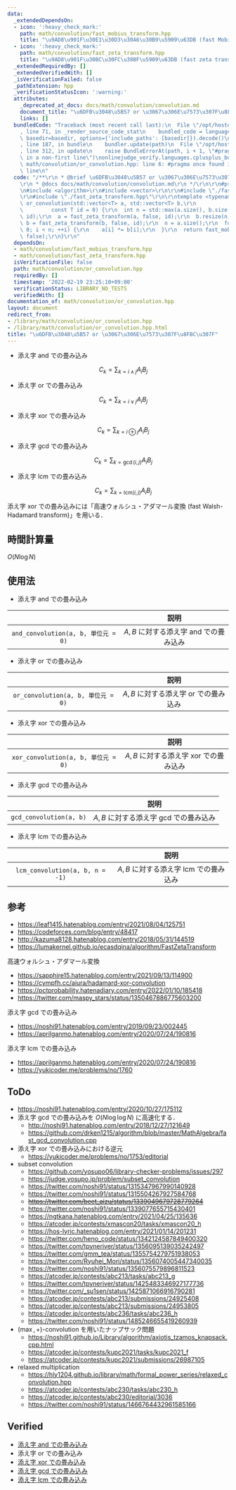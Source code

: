 ```yaml
---
data:
  _extendedDependsOn:
  - icon: ':heavy_check_mark:'
    path: math/convolution/fast_mobius_transform.hpp
    title: "\u9AD8\u901F\u30E1\u30D3\u30A6\u30B9\u5909\u63DB (fast Mobius transform)"
  - icon: ':heavy_check_mark:'
    path: math/convolution/fast_zeta_transform.hpp
    title: "\u9AD8\u901F\u30BC\u30FC\u30BF\u5909\u63DB (fast zeta transform)"
  _extendedRequiredBy: []
  _extendedVerifiedWith: []
  _isVerificationFailed: false
  _pathExtension: hpp
  _verificationStatusIcon: ':warning:'
  attributes:
    _deprecated_at_docs: docs/math/convolution/convolution.md
    document_title: "\u6DFB\u3048\u5B57 or \u3067\u306E\u7573\u307F\u8FBC\u307F"
    links: []
  bundledCode: "Traceback (most recent call last):\n  File \"/opt/hostedtoolcache/Python/3.10.2/x64/lib/python3.10/site-packages/onlinejudge_verify/documentation/build.py\"\
    , line 71, in _render_source_code_stat\n    bundled_code = language.bundle(stat.path,\
    \ basedir=basedir, options={'include_paths': [basedir]}).decode()\n  File \"/opt/hostedtoolcache/Python/3.10.2/x64/lib/python3.10/site-packages/onlinejudge_verify/languages/cplusplus.py\"\
    , line 187, in bundle\n    bundler.update(path)\n  File \"/opt/hostedtoolcache/Python/3.10.2/x64/lib/python3.10/site-packages/onlinejudge_verify/languages/cplusplus_bundle.py\"\
    , line 312, in update\n    raise BundleErrorAt(path, i + 1, \"#pragma once found\
    \ in a non-first line\")\nonlinejudge_verify.languages.cplusplus_bundle.BundleErrorAt:\
    \ math/convolution/or_convolution.hpp: line 6: #pragma once found in a non-first\
    \ line\n"
  code: "/**\r\n * @brief \u6DFB\u3048\u5B57 or \u3067\u306E\u7573\u307F\u8FBC\u307F\
    \r\n * @docs docs/math/convolution/convolution.md\r\n */\r\n\r\n#pragma once\r\
    \n#include <algorithm>\r\n#include <vector>\r\n\r\n#include \"./fast_mobius_transform.hpp\"\
    \r\n#include \"./fast_zeta_transform.hpp\"\r\n\r\ntemplate <typename T>\r\nstd::vector<T>\
    \ or_convolution(std::vector<T> a, std::vector<T> b,\r\n                     \
    \         const T id = 0) {\r\n  int n = std::max(a.size(), b.size());\r\n  a.resize(n,\
    \ id);\r\n  a = fast_zeta_transform(a, false, id);\r\n  b.resize(n, id);\r\n \
    \ b = fast_zeta_transform(b, false, id);\r\n  n = a.size();\r\n  for (int i =\
    \ 0; i < n; ++i) {\r\n    a[i] *= b[i];\r\n  }\r\n  return fast_mobius_transform(a,\
    \ false);\r\n}\r\n"
  dependsOn:
  - math/convolution/fast_mobius_transform.hpp
  - math/convolution/fast_zeta_transform.hpp
  isVerificationFile: false
  path: math/convolution/or_convolution.hpp
  requiredBy: []
  timestamp: '2022-02-19 23:25:10+09:00'
  verificationStatus: LIBRARY_NO_TESTS
  verifiedWith: []
documentation_of: math/convolution/or_convolution.hpp
layout: document
redirect_from:
- /library/math/convolution/or_convolution.hpp
- /library/math/convolution/or_convolution.hpp.html
title: "\u6DFB\u3048\u5B57 or \u3067\u306E\u7573\u307F\u8FBC\u307F"
---
```

- 添え字 and での畳み込み

  $$C_k = \sum_{k = i \land j} A_i B_j$$

- 添え字 or での畳み込み

  $$C_k = \sum_{k = i \lor j} A_i B_j$$

- 添え字 xor での畳み込み

  $$C_k = \sum_{k = i \oplus j} A_i B_j$$

- 添え字 gcd での畳み込み

  $$C_k = \sum_{k = \gcd(i, j)} A_i B_j$$

- 添え字 lcm での畳み込み

  $$C_k = \sum_{k = \mathrm{lcm}(i, j)} A_i B_j$$

添え字 xor での畳み込みには「高速ウォルシュ・アダマール変換 (fast Walsh-Hadamard transform)」を用いる．


## 時間計算量

$O(N\log{N})$


## 使用法

- 添え字 and での畳み込み

||説明|
|:--:|:--:|
|`and_convolution(a, b, 単位元 = 0)`|$A, B$ に対する添え字 and での畳み込み|

- 添え字 or での畳み込み

||説明|
|:--:|:--:|
|`or_convolution(a, b, 単位元 = 0)`|$A, B$ に対する添え字 or での畳み込み|

- 添え字 xor での畳み込み

||説明|
|:--:|:--:|
|`xor_convolution(a, b, 単位元 = 0)`|$A, B$ に対する添え字 xor での畳み込み|

- 添え字 gcd での畳み込み

||説明|
|:--:|:--:|
|`gcd_convolution(a, b)`|$A, B$ に対する添え字 gcd での畳み込み|

- 添え字 lcm での畳み込み

||説明|
|:--:|:--:|
|`lcm_convolution(a, b, n = -1)`|$A, B$ に対する添え字 lcm での畳み込み|


## 参考

- https://leaf1415.hatenablog.com/entry/2021/08/04/125751
- https://codeforces.com/blog/entry/48417
- http://kazuma8128.hatenablog.com/entry/2018/05/31/144519
- https://lumakernel.github.io/ecasdqina/algorithm/FastZetaTransform

高速ウォルシュ・アダマール変換
- https://sapphire15.hatenablog.com/entry/2021/09/13/114900
- https://cympfh.cc/aiura/hadamard-xor-convolution
- https://pctprobability.hatenadiary.com/entry/2022/01/10/185418
- https://twitter.com/maspy_stars/status/1350467886775603200

添え字 gcd での畳み込み
- https://noshi91.hatenablog.com/entry/2019/09/23/002445
- https://aprilganmo.hatenablog.com/entry/2020/07/24/190816

添え字 lcm での畳み込み
- https://aprilganmo.hatenablog.com/entry/2020/07/24/190816
- https://yukicoder.me/problems/no/1760


## ToDo

- https://noshi91.hatenablog.com/entry/2020/10/27/175112
- 添え字 gcd での畳み込みを $O(N\log{\log{N}})$ に高速化する．
  - http://noshi91.hatenablog.com/entry/2018/12/27/121649
  - https://github.com/drken1215/algorithm/blob/master/MathAlgebra/fast_gcd_convolution.cpp
- 添え字 xor での畳み込みにおける逆元
  - https://yukicoder.me/problems/no/1753/editorial
- subset convolution
  - https://github.com/yosupo06/library-checker-problems/issues/297
  - https://judge.yosupo.jp/problem/subset_convolution
  - https://twitter.com/noshi91/status/1315347967990140928
  - https://twitter.com/noshi91/status/1315504267927584768
  - ~~https://twitter.com/beet_aizu/status/1339049679728779264~~
  - https://twitter.com/noshi91/status/1339077655715430401
  - https://ngtkana.hatenablog.com/entry/2021/04/25/135636
  - https://atcoder.jp/contests/xmascon20/tasks/xmascon20_h
  - https://hos-lyric.hatenablog.com/entry/2021/01/14/201231
  - https://twitter.com/heno_code/status/1342124587849400320
  - https://twitter.com/tpyneriver/status/1356095139035242497
  - https://twitter.com/gmm_tea/status/1355754279751938053
  - https://twitter.com/Ryuhei_Mori/status/1356074005447340035
  - https://twitter.com/noshi91/status/1356075579896811523
  - https://atcoder.jp/contests/abc213/tasks/abc213_g
  - https://twitter.com/tpyneriver/status/1425483346927177736
  - https://twitter.com/_su1sen/status/1425871066916790281
  - https://atcoder.jp/contests/abc213/submissions/24925408
  - https://atcoder.jp/contests/abc213/submissions/24953805
  - https://atcoder.jp/contests/abc236/tasks/abc236_h
  - https://twitter.com/noshi91/status/1485246655419260939
- $(\max, +)$-convolution を用いたナップサック問題
  - https://noshi91.github.io/Library/algorithm/axiotis_tzamos_knapsack.cpp.html
  - https://atcoder.jp/contests/kupc2021/tasks/kupc2021_f
  - https://atcoder.jp/contests/kupc2021/submissions/26987105
- relaxed multiplication
  - https://hly1204.github.io/library/math/formal_power_series/relaxed_convolution.hpp
  - https://atcoder.jp/contests/abc230/tasks/abc230_h
  - https://atcoder.jp/contests/abc230/editorial/3036
  - https://twitter.com/noshi91/status/1466764432961585166


## Verified

- [添え字 and での畳み込み](https://judge.yosupo.jp/submission/32176)
- 添え字 or での畳み込み
- [添え字 xor での畳み込み](https://judge.yosupo.jp/submission/32459)
- [添え字 gcd での畳み込み](https://judge.yosupo.jp/submission/79257)
- [添え字 lcm での畳み込み](https://judge.yosupo.jp/submission/79261)
